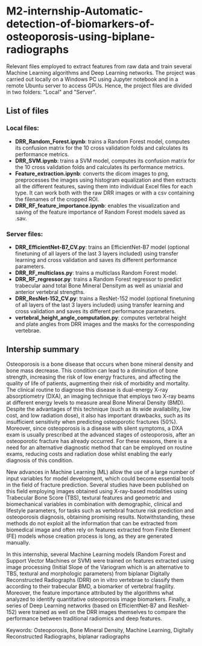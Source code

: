 # M2-internship-Automatic-detection-of-biomarkers-of-osteoporosis-using-biplane-radiographs

Relevant files employed to extract features from raw data and train several Machine Learning algorithms and Deep Learning networks. The project was carried out locally on a Windows PC using Jupyter notebook and in a remote Ubuntu server to access GPUs. Hence, the project files are divided in two folders: "Local" and "Server".

## List of files
### Local files:
 - __DRR_Random_Forest.ipynb__: trains a Random Forest model, computes its confusion matrix for the 10 cross validation folds and calculates its performance metrics.
 - __DRR_SVM.ipynb__: trains a SVM model, computes its confusion matrix for the 10 cross validation folds and calculates its performance metrics.
 - __Feature_extraction.ipynb__: converts the dicom images to png, preprocesses the images using histogram equalization and then extracts all the different features, saving them into individual Excel files for each type. It can work both with the raw DRR images or with a csv containing the filenames of the cropped ROI.
 - __DRR_RF_feature_importance.ipynb__: enables the visualization and saving of the feature importance of Random Forest models saved as .sav.

### Server files:
 - __DRR_EfficientNet-B7_CV.py__: trains an EfficientNet-B7 model (optional finetuning of all layers of the last 3 layers included) using transfer learning and cross validation and saves its different performance parameters.
 - __DRR_RF_multiclass.py__: trains a multiclass Random Forest model.
 - __DRR_RF_regressor.py__: trains a Random Forest regressor to predict trabecular aand total Bone Mineral Densitym as well as uniaxial and anterior vertebral strengths.
 - __DRR_ResNet-152_CV.py__: trains a ResNet-152 model (optional finetuning of all layers of the last 3 layers included) using transfer learning and cross validation and saves its different performance parameters.
 - __vertebral_height_angle_computation.py__:  computes vertebral height and plate angles from DRR images and the masks for the corresponding vertebrae.

## Intership summary

Osteoporosis is a bone disease that occurs when bone mineral density and bone mass decrease. This condition can lead to a diminution of bone strength, increasing the risk of low energy fractures, and affecting the quality of life of patients, augmenting their risk of morbidity and mortality. The clinical routine to diagnose this disease is dual-energy X-ray absorptiometry (DXA), an imaging technique that employs two X-ray beams at different energy levels to measure areal Bone Mineral Density (BMD). Despite the advantages of this technique (such as its wide availability, low cost, and low radiation dose), it also has important drawbacks, such as its insufficient sensitivity when predicting osteoporotic fractures (50%). Moreover, since osteoporosis is a disease with silent symptoms, a DXA exam is usually prescribed at the advanced stages of osteoporosis, after an osteoporotic fracture has already occurred. For these reasons, there is a need for an alternative diagnostic method that can be employed on routine exams, reducing costs and radiation dose whilst enabling the early diagnosis of this condition.

New advances in Machine Learning (ML) allow the use of a large number of input variables for model development, which could become essential tools in the field of fracture prediction. Several studies have been published on this field employing images obtained using X-ray-based modalities using Trabecular Bone Score (TBS), textural features and geometric and biomechanical variables in combination with demographic, clinical and lifestyle parameters, for tasks such as vertebral fracture risk prediction and osteoporosis diagnosis, obtaining promising results. Notwithstanding, these methods do not exploit all the information that can be extracted from biomedical image and often rely on features extracted from Finite Element (FE) models whose creation process is long, as they are generated manually.

In this internship, several Machine Learning models (Random Forest and Support Vector Machines or SVM) were trained on features extracted using image processing (Initial Slope of the Variogram which is an alternative to TBS, textural and morphologic parameters) from biplanar Digitally Reconstructed Radiographs (DRR) on in vitro vertebrae to classify them according to their trabecular BMD, a biomarker of vertebral fragility. Moreover, the feature importance attributed by the algorithms what analyzed to identify quantitative osteoporosis image biomarkers. Finally, a series of Deep Learning networks (based on EfficientNet-B7 and ResNet-152) were trained as well on the DRR images themselves to compare the performance between traditional radiomics and deep features.

Keywords: Osteoporosis, Bone Mineral Density, Machine Learning, Digitally Reconstructed Radiographs, biplanar radiographs 
